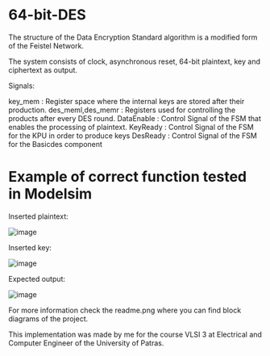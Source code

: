 # 64-bit-DES

The structure of the Data Encryption Standard algorithm is a modified form of the Feistel Network.

The system consists of clock, asynchronous reset, 64-bit plaintext, key and ciphertext as output.

Signals:

key_mem : Register space where the internal keys are stored after their production.
des_meml,des_memr : Registers used for controlling the products after every DES round.
DataEnable : Control Signal of the FSM that enables the processing of plaintext.
KeyReady : Control Signal of the FSM for the KPU in order to produce keys
DesReady : Control Signal of the FSM for the Basicdes component

# Example of correct function tested in Modelsim
Inserted plaintext:

![image](https://user-images.githubusercontent.com/89205152/130221203-2705b2f7-6538-4817-adb0-47f218e2ffe6.png)

Inserted key:

![image](https://user-images.githubusercontent.com/89205152/130221193-88b16e26-bcd8-4ca8-8356-a5ad86188684.png)

Expected output:

![image](https://user-images.githubusercontent.com/89205152/130221081-b3911ea5-e069-4872-a101-faffb1b3cd20.png)



For more information check the readme.png where you can find block diagrams of the project.

This implementation was made by me for the course VLSI 3 at Electrical and Computer Engineer of the University of Patras.
